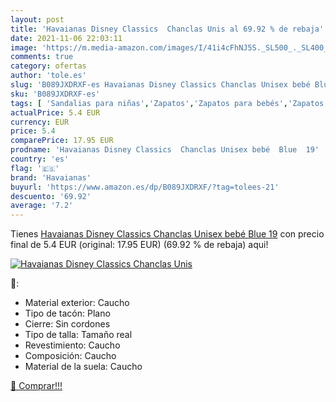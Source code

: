 ```yaml
---
layout: post
title: 'Havaianas Disney Classics  Chanclas Unis al 69.92 % de rebaja'
date: 2021-11-06 22:03:11
image: 'https://m.media-amazon.com/images/I/41i4cFhNJ5S._SL500_._SL400_.jpg'
comments: true
category: ofertas
author: 'tole.es'
slug: 'B089JXDRXF-es Havaianas Disney Classics Chanclas Unisex bebé Blue 19'
sku: 'B089JXDRXF-es'
tags: [ 'Sandalias para niñas','Zapatos','Zapatos para bebés','Zapatos para niñas','Zapatos y complementos','chanclas','havaianas', ]
actualPrice: 5.4 EUR
currency: EUR
price: 5.4
comparePrice: 17.95 EUR
prodname: 'Havaianas Disney Classics  Chanclas Unisex bebé  Blue  19'
country: 'es'
flag: '🇪🇸'
brand: 'Havaianas'
buyurl: 'https://www.amazon.es/dp/B089JXDRXF/?tag=tolees-21'
descuento: '69.92'
average: '7.2'
---
```


Tienes [Havaianas Disney Classics  Chanclas Unisex bebé  Blue  19](https://www.amazon.es/dp/B089JXDRXF/?tag=tolees-21) con precio final de  5.4 EUR (original: 17.95 EUR) (69.92 %  de rebaja) aqui!

[![Havaianas Disney Classics  Chanclas Unis](https://m.media-amazon.com/images/I/41i4cFhNJ5S._SL500_._SL400_.jpg)](https://www.amazon.es/dp/B089JXDRXF/?tag=tolees-21)

🔎:

- Material exterior: Caucho
- Tipo de tacón: Plano
- Cierre: Sin cordones
- Tipo de talla: Tamaño real
- Revestimiento: Caucho
- Composición: Caucho
- Material de la suela: Caucho

[🛒 Comprar!!!](https://www.amazon.es/dp/B089JXDRXF/?tag=tolees-21)
